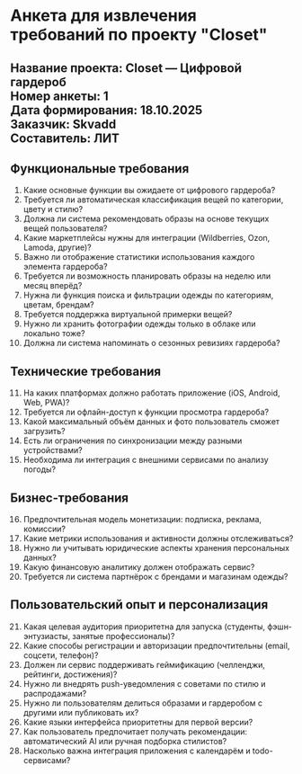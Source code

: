 # Анкета для извлечения требований по проекту "Closet"

**Название проекта:** Closet — Цифровой гардероб  
**Номер анкеты:** 1  
**Дата формирования:** 18.10.2025  
**Заказчик:** Skvadd  
**Составитель:** ЛИТ
---

## Функциональные требования

1. Какие основные функции вы ожидаете от цифрового гардероба?
2. Требуется ли автоматическая классификация вещей по категории, цвету и стилю?
3. Должна ли система рекомендовать образы на основе текущих вещей пользователя?
4. Какие маркетплейсы нужны для интеграции (Wildberries, Ozon, Lamoda, другие)?
5. Важно ли отображение статистики использования каждого элемента гардероба?
6. Требуется ли возможность планировать образы на неделю или месяц вперёд?
7. Нужна ли функция поиска и фильтрации одежды по категориям, цветам, брендам?
8. Требуется поддержка виртуальной примерки вещей?
9. Нужно ли хранить фотографии одежды только в облаке или локально тоже?
10. Должна ли система напоминать о сезонных ревизиях гардероба?

## Технические требования

11. На каких платформах должно работать приложение (iOS, Android, Web, PWA)?
12. Требуется ли офлайн-доступ к функции просмотра гардероба?
13. Какой максимальный объём данных и фото пользователь сможет загрузить?
14. Есть ли ограничения по синхронизации между разными устройствами?
15. Необходима ли интеграция с внешними сервисами по анализу погоды?

## Бизнес-требования

16. Предпочтительная модель монетизации: подписка, реклама, комиссии?
17. Какие метрики использования и активности должны отслеживаться?
18. Нужно ли учитывать юридические аспекты хранения персональных данных?
19. Какую финансовую аналитику должен отображать сервис?
20. Требуется ли система партнёрок с брендами и магазинам одежды?

## Пользовательский опыт и персонализация

21. Какая целевая аудитория приоритетна для запуска (студенты, фэшн-энтузиасты, занятые профессионалы)?
22. Какие способы регистрации и авторизации предпочтительны (email, соцсети, телефон)?
23. Должен ли сервис поддерживать геймификацию (челленджи, рейтинги, достижения)?
24. Нужно ли внедрять push-уведомления с советами по стилю и распродажами?
25. Нужно ли пользователям делиться образами и гардеробом с другими или публиковать их?
26. Какие языки интерфейса приоритетны для первой версии?
27. Как пользователь предпочитает получать рекомендации: автоматический AI или ручная подборка стилистов?
28. Насколько важна интеграция приложения с календарём и todo-сервисами?